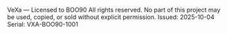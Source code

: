 ﻿VeXa — Licensed to BOO90
All rights reserved. No part of this project may be used, copied, or sold without explicit permission.
Issued: 2025-10-04
Serial: VXA-BOO90-1001


